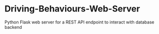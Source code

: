 # Driving-Behaviours-Web-Server
Python Flask web server for a REST API endpoint to interact with database backend
